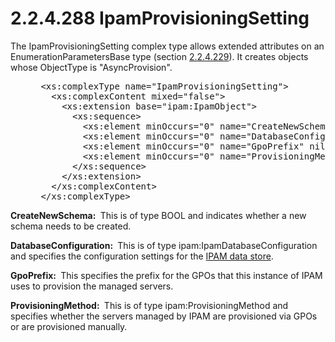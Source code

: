 <html dir="LTR" xmlns:mshelp="http://msdn.microsoft.com/mshelp" xmlns:ddue="http://ddue.schemas.microsoft.com/authoring/2003/5" xmlns:xlink="http://www.w3.org/1999/xlink" xmlns:tool="http://www.microsoft.com/tooltip">
 <body>
 <div id="header">
 <h1 class="heading">2.2.4.288 IpamProvisioningSetting</h1>
 </div>
 <div id="mainSection">
 <div id="mainBody">
 <div id="allHistory" class="saveHistory"></div>
 <div id="sectionSection0" class="section" name="collapseableSection">
 

<p>The IpamProvisioningSetting complex type allows extended
attributes on an EnumerationParametersBase type (section <a href="c00fefd7-7102-42cf-9f74-d3715c125c73.md">2.2.4.229</a>). It creates
objects whose ObjectType is &quot;AsyncProvision&quot;.</p>

<dl>
<dd>
<div><pre> &lt;xs:complexType name=&quot;IpamProvisioningSetting&quot;&gt;
   &lt;xs:complexContent mixed=&quot;false&quot;&gt;
     &lt;xs:extension base=&quot;ipam:IpamObject&quot;&gt;
       &lt;xs:sequence&gt;
         &lt;xs:element minOccurs=&quot;0&quot; name=&quot;CreateNewSchema&quot; type=&quot;xsd:boolean&quot; /&gt;
         &lt;xs:element minOccurs=&quot;0&quot; name=&quot;DatabaseConfiguration&quot; nillable=&quot;true&quot; type=&quot;ipam:IpamDatabaseConfiguration&quot; /&gt;
         &lt;xs:element minOccurs=&quot;0&quot; name=&quot;GpoPrefix&quot; nillable=&quot;true&quot; type=&quot;xsd:string&quot; /&gt;
         &lt;xs:element minOccurs=&quot;0&quot; name=&quot;ProvisioningMethod&quot; type=&quot;ipam:ProvisioningMethod&quot; /&gt;
       &lt;/xs:sequence&gt;
     &lt;/xs:extension&gt;
   &lt;/xs:complexContent&gt;
 &lt;/xs:complexType&gt;
</pre></div>
</dd></dl>

<p><b>CreateNewSchema: </b> This is of type BOOL and
indicates whether a new schema needs to be created.</p>

<p><b>DatabaseConfiguration: </b> This is of type
ipam:IpamDatabaseConfiguration and specifies the configuration settings for the
<a href="21b4a631-8f28-420f-822f-c5f879d5046e.md#gt_1ebbf4e0-d234-4732-a83d-022081131cea">IPAM data store</a>.</p>

<p><b>GpoPrefix: </b> This specifies the prefix for the
GPOs that this instance of IPAM uses to provision the managed servers.</p>

<p><b>ProvisioningMethod: </b> This is of type
ipam:ProvisioningMethod and specifies whether the servers managed by IPAM are
provisioned via GPOs or are provisioned manually.</p>


 </div>
 </div>
 </div>
 </body>
</html>